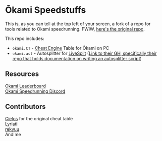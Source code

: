 # Ōkami Speedstuffs

This is, as you can tell at the top left of your screen, a fork of a repo for tools related to Okami speedrunning. FWIW, [here's the original repo](https://github.com/speedfuns/okami).

This repo includes:
- `okami.CT` - [Cheat Engine](https://cheatengine.org) Table for Ōkami on PC  
- `okami.asl` - Autosplitter for [LiveSplit](https://livesplit.org) ([Link to their GH, specifically their repo that holds documentation on writing an autosplitter script](https://github.com/LiveSplit/LiveSplit.AutoSplitters))

## Resources

[Okami Leaderboard](https://www.speedrun.com/Okami)  
[Okami Speedrunning Discord](https://discord.gg/AQNKmMu)

## Contributors

[Cielos](http://fearlessrevolution.com/viewtopic.php?t=5629) for the original cheat table  
[Lyriati](https://www.github.com/lyriati)  
[rekyuu](https://www.twitch.tv/rekyuus)
<br />And me
